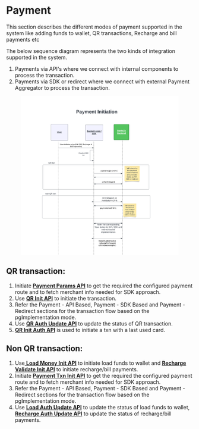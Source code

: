 # Payment

This section describes the different modes of payment supported in the system like adding funds to wallet, QR transactions, Recharge and bill payments etc

The below sequence diagram represents the two kinds of integration supported in the system.

1. Payments via API's where we connect with internal components to process the transaction.
2. Payments via SDK or redirect where we connect with external Payment Aggregator to process the transaction.

<figure><img src="../../../../.gitbook/assets/BankEzy Payment Flows-New - Payment Initiation (2).png" alt=""><figcaption></figcaption></figure>

## QR transaction:

1. Initiate [**Payment Params API**](api-specification/payment/version-2/payment-param-api.md) to get the required the configured payment route and to fetch merchant info needed for SDK approach.
2. Use [**QR Init API**](api-specification/qr-payment/version-1/qr-init-api.md) to initiate the transaction.
3. Refer the Payment - API Based, Payment - SDK Based and Payment - Redirect sections for the transaction flow based on the pgImplementation mode.
4. Use [**QR Auth Update API**](api-specification/qr-payment/version-1/qr-auth-api.md) to update the status of QR transaction.&#x20;
5. [**QR Init Auth API**](api-specification/qr-payment/version-1/qr-init-auth-api.md) is used to initiate a txn with a last used card.

## Non QR transaction:

1. Use[ **Load Money Init API**](../wallet/wallet-transactions/api-specification/version-2/load-unload-wallet/api-specification/load-money-initiation-api.md) to initiate load funds to wallet and [**Recharge Validate Init API**](../bill-payments/api-specification/validation-init-api.md) to initiate recharge/bill payments.
2. Initiate [**Payment Txn Init API**](api-specification/payment/version-2/payment-initiation-api.md) to get the required the configured payment route and to fetch merchant info needed for SDK approach.
3. Refer the Payment - API Based, Payment - SDK Based and Payment - Redirect sections for the transaction flow based on the pgImplementation mode.
4. Use [**Load Auth Update API**](../wallet/wallet-transactions/api-specification/version-2/load-unload-wallet/api-specification/authentication-status-update-api.md) to update the status of load funds to wallet, [**Recharge Auth Update API**](../bill-payments/api-specification/recharge-request-api.md) to update the status of recharge/bill payments.

